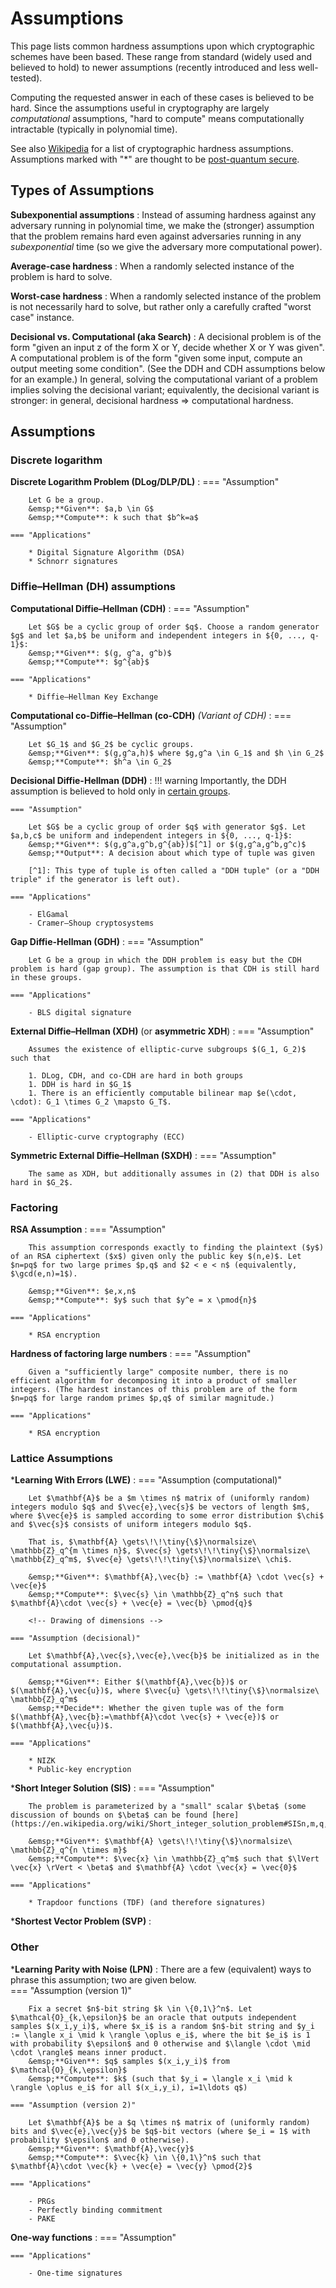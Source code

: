 # Assumptions

This page lists common hardness assumptions upon which cryptographic schemes have been based. These range from standard (widely used and believed to hold) to newer assumptions (recently introduced and less well-tested).

<!-- Maybe color-code based on how standard they are? -->
<!-- Also give any implications -->

Computing the requested answer in each of these cases is believed to be hard. Since the assumptions useful in cryptography are largely _computational_ assumptions, "hard to compute" means computationally intractable (typically in polynomial time).

See also [Wikipedia](https://en.wikipedia.org/wiki/Computational_hardness_assumption#Common_cryptographic_hardness_assumptions) for a list of cryptographic hardness assumptions. Assumptions marked with "*" are thought to be [post-quantum secure](Areas-of-Cryptography/pqc.md).

## Types of Assumptions

**Subexponential assumptions**
: Instead of assuming hardness against any adversary running in polynomial time, we make the (stronger) assumption that the problem remains hard even against adversaries running in any _subexponential_ time (so we give the adversary more computational power).

**Average-case hardness**
: When a randomly selected instance of the problem is hard to solve.

**Worst-case hardness**
: When a randomly selected instance of the problem is not necessarily hard to solve, but rather only a carefully crafted "worst case" instance.

**Decisional vs. Computational (aka Search)**
: A decisional problem is of the form "given an input z of the form X or Y, decide whether X or Y was given". A computational problem is of the form "given some input, compute an output meeting some condition". (See the DDH and CDH assumptions below for an example.) In general, solving the computational variant of a problem implies solving the decisional variant; equivalently, the decisional variant is stronger: in general, decisional hardness &rArr; computational hardness.

## Assumptions

### **Discrete logarithm**

**Discrete Logarithm Problem (DLog/DLP/DL)**
:   === "Assumption"

        Let G be a group.  
        &emsp;**Given**: $a,b \in G$  
        &emsp;**Compute**: k such that $b^k=a$

    === "Applications"

        * Digital Signature Algorithm (DSA)
        * Schnorr signatures

### Diffie–Hellman (DH) assumptions

<!-- When must $g$ (or $G$) be uniformly chosen? -->

**Computational Diffie–Hellman (CDH)**
:   === "Assumption"

        Let $G$ be a cyclic group of order $q$. Choose a random generator $g$ and let $a,b$ be uniform and independent integers in ${0, ..., q-1}$:  
        &emsp;**Given**: $(g, g^a, g^b)$  
        &emsp;**Compute**: $g^{ab}$

    === "Applications"
    
        * Diffie–Hellman Key Exchange

**Computational co-Diffie–Hellman (co-CDH)** _(Variant of CDH)_
:   === "Assumption"
    
        Let $G_1$ and $G_2$ be cyclic groups.  
        &emsp;**Given**: $(g,g^a,h)$ where $g,g^a \in G_1$ and $h \in G_2$  
        &emsp;**Compute**: $h^a \in G_2$

**Decisional Diffie-Hellman (DDH)**
:   !!! warning
        Importantly, the DDH assumption is believed to hold only in [certain groups](https://en.wikipedia.org/wiki/Decisional_Diffie%E2%80%93Hellman_assumption#Groups_for_which_DDH_is_assumed_to_hold).

    === "Assumption"

        Let $G$ be a cyclic group of order $q$ with generator $g$. Let $a,b,c$ be uniform and independent integers in ${0, ..., q-1}$:  
        &emsp;**Given**: $(g,g^a,g^b,g^{ab})$[^1] or $(g,g^a,g^b,g^c)$  
        &emsp;**Output**: A decision about which type of tuple was given
    
        [^1]: This type of tuple is often called a "DDH tuple" (or a "DDH triple" if the generator is left out).

    === "Applications"

        - ElGamal
        - Cramer–Shoup cryptosystems

**Gap Diffie-Hellman (GDH)**
:   === "Assumption"

        Let G be a group in which the DDH problem is easy but the CDH problem is hard (gap group). The assumption is that CDH is still hard in these groups.
    
    === "Applications"

        - BLS digital signature

**External Diffie–Hellman (XDH)** (or **asymmetric XDH**)
:   === "Assumption"

        Assumes the existence of elliptic-curve subgroups $(G_1, G_2)$ such that

        1. DLog, CDH, and co-CDH are hard in both groups  
        1. DDH is hard in $G_1$  
        1. There is an efficiently computable bilinear map $e(\cdot, \cdot): G_1 \times G_2 \mapsto G_T$. 

    === "Applications"

        - Elliptic-curve cryptography (ECC)

**Symmetric External Diffie–Hellman (SXDH)**
:   === "Assumption"

        The same as XDH, but additionally assumes in (2) that DDH is also hard in $G_2$. 
<!-- Implies XDH. -->

### Factoring

**RSA Assumption**
:   === "Assumption"

        This assumption corresponds exactly to finding the plaintext ($y$) of an RSA ciphertext ($x$) given only the public key $(n,e)$. Let $n=pq$ for two large primes $p,q$ and $2 < e < n$ (equivalently, $\gcd(e,n)=1$).

        &emsp;**Given**: $e,x,n$  
        &emsp;**Compute**: $y$ such that $y^e = x \pmod{n}$

    === "Applications"

        * RSA encryption

**Hardness of factoring large numbers**
:   === "Assumption"

        Given a "sufficiently large" composite number, there is no efficient algorithm for decomposing it into a product of smaller integers. (The hardest instances of this problem are of the form $n=pq$ for large random primes $p,q$ of similar magnitude.)

    === "Applications"

        * RSA encryption

### Lattice Assumptions

\***Learning With Errors (LWE)**
:   === "Assumption (computational)"

        Let $\mathbf{A}$ be a $m \times n$ matrix of (uniformly random) integers modulo $q$ and $\vec{e},\vec{s}$ be vectors of length $m$, where $\vec{e}$ is sampled according to some error distribution $\chi$ and $\vec{s}$ consists of uniform integers modulo $q$.  

        That is, $\mathbf{A} \gets\!\!\tiny{\$}\normalsize\ \mathbb{Z}_q^{m \times n}$, $\vec{s} \gets\!\!\tiny{\$}\normalsize\ \mathbb{Z}_q^m$, $\vec{e} \gets\!\!\tiny{\$}\normalsize\ \chi$.

        &emsp;**Given**: $\mathbf{A},\vec{b} := \mathbf{A} \cdot \vec{s} + \vec{e}$  
        &emsp;**Compute**: $\vec{s} \in \mathbb{Z}_q^n$ such that $\mathbf{A}\cdot \vec{s} + \vec{e} = \vec{b} \pmod{q}$

        <!-- Drawing of dimensions -->

    === "Assumption (decisional)"

        Let $\mathbf{A},\vec{s},\vec{e},\vec{b}$ be initialized as in the computational assumption.

        &emsp;**Given**: Either $(\mathbf{A},\vec{b})$ or $(\mathbf{A},\vec{u})$, where $\vec{u} \gets\!\!\tiny{\$}\normalsize\ \mathbb{Z}_q^m$  
        &emsp;**Decide**: Whether the given tuple was of the form $(\mathbf{A},\vec{b}:=\mathbf{A}\cdot \vec{s} + \vec{e})$ or $(\mathbf{A},\vec{u})$.

    === "Applications"

        * NIZK
        * Public-key encryption

\***Short Integer Solution (SIS)**
:   === "Assumption"

        The problem is parameterized by a "small" scalar $\beta$ (some discussion of bounds on $\beta$ can be found [here](https://en.wikipedia.org/wiki/Short_integer_solution_problem#SISn,m,q,%CE%B2)).

        &emsp;**Given**: $\mathbf{A} \gets\!\!\tiny{\$}\normalsize\ \mathbb{Z}_q^{n \times m}$  
        &emsp;**Compute**: $\vec{x} \in \mathbb{Z}_q^m$ such that $\lVert \vec{x} \rVert < \beta$ and $\mathbf{A} \cdot \vec{x} = \vec{0}$

    === "Applications"

        * Trapdoor functions (TDF) (and therefore signatures)

\***Shortest Vector Problem (SVP)**
: 

### Other

\***Learning Parity with Noise (LPN)**
: There are a few (equivalent) ways to phrase this assumption; two are given below.  
    === "Assumption (version 1)"

        Fix a secret $n$-bit string $k \in \{0,1\}^n$. Let $\mathcal{O}_{k,\epsilon}$ be an oracle that outputs independent samples $(x_i,y_i)$, where $x_i$ is a random $n$-bit string and $y_i := \langle x_i \mid k \rangle \oplus e_i$, where the bit $e_i$ is 1 with probability $\epsilon$ and 0 otherwise and $\langle \cdot \mid \cdot \rangle$ means inner product.  
        &emsp;**Given**: $q$ samples $(x_i,y_i)$ from $\mathcal{O}_{k,\epsilon}$  
        &emsp;**Compute**: $k$ (such that $y_i = \langle x_i \mid k \rangle \oplus e_i$ for all $(x_i,y_i), i=1\ldots q$)

    === "Assumption (version 2)"

        Let $\mathbf{A}$ be a $q \times n$ matrix of (uniformly random) bits and $\vec{e},\vec{y}$ be $q$-bit vectors (where $e_i = 1$ with probability $\epsilon$ and 0 otherwise).  
        &emsp;**Given**: $\mathbf{A},\vec{y}$  
        &emsp;**Compute**: $\vec{k} \in \{0,1\}^n$ such that $\mathbf{A}\cdot \vec{k} + \vec{e} = \vec{y} \pmod{2}$

    === "Applications"

        - PRGs
        - Perfectly binding commitment
        - PAKE

**One-way functions**
: 
    === "Assumption"

    === "Applications"

        - One-time signatures

<!-- [Version 1](https://perso.uclouvain.be/fstandae/PUBLIS/182.pdf) -->
<!-- [Version 2 and applications](http://yuyu.hk/files/LPN.pdf) -->
